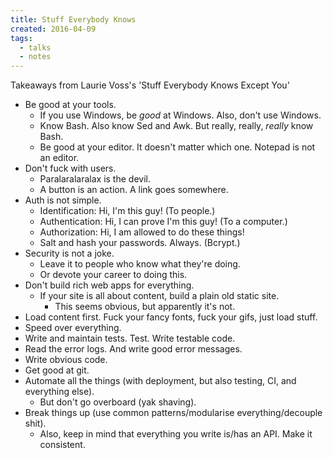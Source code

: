 ```yaml
---
title: Stuff Everybody Knows
created: 2016-04-09
tags:
  - talks
  - notes
---
```


Takeaways from Laurie Voss's 'Stuff Everybody Knows Except You'

* Be good at your tools.
    * If you use Windows, be _good_ at Windows. Also, don't use Windows.
    * Know Bash. Also know Sed and Awk. But really, really, _really_ know Bash.
    * Be good at your editor. It doesn't matter which one. Notepad is not an editor.
* Don't fuck with users.
    * Paralaralaralax is the devil.
    * A button is an action. A link goes somewhere.
* Auth is not simple.
    * Identification: Hi, I'm this guy! (To people.)
    * Authentication: Hi, I can prove I'm this guy! (To a computer.)
    * Authorization: Hi, I am allowed to do these things!
    * Salt and hash your passwords. Always. (Bcrypt.)
* Security is not a joke.
    * Leave it to people who know what they're doing.
    * Or devote your career to doing this.
* Don't build rich web apps for everything.
    * If your site is all about content, build a plain old static site.
        * This seems obvious, but apparently it's not.
* Load content first. Fuck your fancy fonts, fuck your gifs, just load stuff.
* Speed over everything.
* Write and maintain tests. Test. Write testable code.
* Read the error logs. And write good error messages.
* Write obvious code.
* Get good at git.
* Automate all the things (with deployment, but also testing, CI, and everything else).
    * But don't go overboard (yak shaving).
* Break things up (use common patterns/modularise everything/decouple shit).
    * Also, keep in mind that everything you write is/has an API. Make it consistent.
